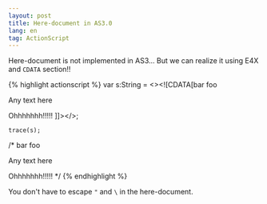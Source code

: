 ```yaml
---
layout: post
title: Here-document in AS3.0
lang: en
tag: ActionScript
---
```

Here-document is not implemented in AS3... But we can realize it using E4X and `CDATA` section!!

{% highlight actionscript %}
    var s:String = <><![CDATA[bar
foo
<p class="test">Any text here</p>

Ohhhhhhh!!!!!
]]></>;

    trace(s);
/* 
bar
foo
<p class="test">Any text here</p>

Ohhhhhhh!!!!!
*/
{% endhighlight %}

You don't have to escape `"` and `\` in the here-document.